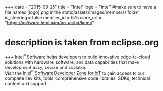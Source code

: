 +++
date = "2015-09-25"
title = "Intel"
logo = "intel" #make sure to have a file named [logo].png in the static/assets/images/members/ folder
is_steering = false
member_id = 675
more_url = "https://software.intel.com/en-us/iot/home"
# description is taken from eclipse.org
+++
Intel<sup>®</sup> Software helps developers to build innovative edge-to-cloud solutions with hardware, software, and data capabilities that make development easy, secure and scalable.  
Visit the <a target="_blank" href="https://software.intel.com/en-us/iot">Intel<sup>®</sup> Software Developer Zone for IoT</a> to gain access to our complete dev kits, tools, comprehensive code libraries, SDKs, technical content and support.
